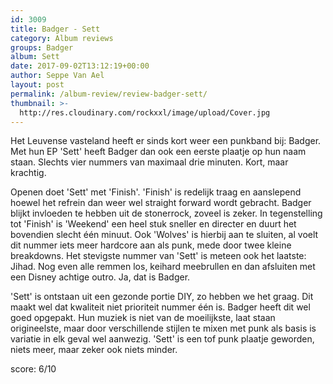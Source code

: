 ```yaml
---
id: 3009
title: Badger - Sett
category: Album reviews
groups: Badger
album: Sett
date: 2017-09-02T13:12:19+00:00
author: Seppe Van Ael
layout: post
permalink: /album-review/review-badger-sett/
thumbnail: >-
  http://res.cloudinary.com/rockxxl/image/upload/Cover.jpg
---
```

Het Leuvense vasteland heeft er sinds kort weer een punkband bij: Badger. Met hun EP 'Sett' heeft Badger dan ook een eerste plaatje op hun naam staan. Slechts vier nummers van maximaal drie minuten. Kort, maar krachtig.

Openen doet 'Sett' met 'Finish'. 'Finish' is redelijk traag en aanslepend hoewel het refrein dan weer wel straight forward wordt gebracht. Badger blijkt invloeden te hebben uit de stonerrock, zoveel is zeker. In tegenstelling tot 'Finish' is 'Weekend' een heel stuk sneller en directer en duurt het bovendien slecht één minuut. Ook 'Wolves' is hierbij aan te sluiten, al voelt dit nummer iets meer hardcore aan als punk, mede door twee kleine breakdowns. Het stevigste nummer van 'Sett' is meteen ook het laatste: Jihad. Nog even alle remmen los, keihard meebrullen en dan afsluiten met een Disney achtige outro. Ja, dat is Badger.

'Sett' is ontstaan uit een gezonde portie DIY, zo hebben we het graag. Dit maakt wel dat kwaliteit niet prioriteit nummer één is. Badger heeft dit wel goed opgepakt. Hun muziek is niet van de moeilijkste, laat staan origineelste, maar door verschillende stijlen te mixen met punk als basis is variatie in elk geval wel aanwezig. 'Sett' is een tof punk plaatje geworden, niets meer, maar zeker ook niets minder.

score: 6/10
